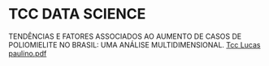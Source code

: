 # TCC DATA SCIENCE
TENDÊNCIAS E FATORES ASSOCIADOS AO AUMENTO DE CASOS DE POLIOMIELITE NO BRASIL: UMA ANÁLISE MULTIDIMENSIONAL.
[Tcc Lucas paulino.pdf](https://github.com/lucaslpbs/TCCDATASCIENCE/files/14424142/Tcc.Lucas.paulino.pdf)
